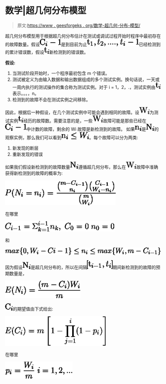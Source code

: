 # 数学|超几何分布模型

> 原文:[https://www . geesforgeks . org/数学-超几何-分布-模型/](https://www.geeksforgeeks.org/mathematics-hypergeometric-distribution-model/)

超几何分布模型用于根据超几何分布估计在测试或调试过程开始时程序中最初存在的故障数量。假设![$C_i-1$](img/e2ff038a2056af73e265500fd9acc0bf.png "Rendered by QuickLaTeX.com")是到目前为止![$t_1, t_2, ...., t_i-1$](img/d1cd7601c85bb7b28f21e2a3a3760707.png "Rendered by QuickLaTeX.com")已经检测到的累计错误数，假设![$N_i](img/b7c80da4df6422e6ad793d6e8f75dc3a.png "Rendered by QuickLaTeX.com")是到时间![$t_i$](img/7643aa4ef38c1b99e98cd082c1d7cfc1.png "Rendered by QuickLaTeX.com")新检测到的错误数。

**假设:**

1.  当测试阶段开始时，一个程序最初包含 m 个错误。
2.  测试被定义为由输入数据和输出数据组成的多个测试实例。换句话说，一天或一周内执行的测试操作的集合称为测试实例。对于 i = 1，2，.，测试实例由![$t_i$](img/7643aa4ef38c1b99e98cd082c1d7cfc1.png "Rendered by QuickLaTeX.com")表示。。。，n。
3.  检测到的故障不会在测试实例之间移除。

因此，根据后一种假设，在几个测试实例中可能会遇到相同的故障。设![$W_i$](img/c6d459aaf5f042c03f05c77f8788352a.png "Rendered by QuickLaTeX.com")为测试实例![$t_i$](img/7643aa4ef38c1b99e98cd082c1d7cfc1.png "Rendered by QuickLaTeX.com")经历的故障数。需要注意的是，一些![$W_i$](img/c6d459aaf5f042c03f05c77f8788352a.png "Rendered by QuickLaTeX.com")故障可能是那些已经在![$C_i-1$](img/e2ff038a2056af73e265500fd9acc0bf.png "Rendered by QuickLaTeX.com")中计数的故障，剩余的 Wi 故障是新检测到的故障。
如果![$n_i$](img/e3321c4402dd22bc70cf7885c127a639.png "Rendered by QuickLaTeX.com")是![$N_i$](img/d250dc6ff5c7bb8a4afc7a89ce1a9249.png "Rendered by QuickLaTeX.com")的观察实例，那么我们可以看到![$n_i \leq W_i$](img/f405736168380f42e9a334037e22a6ad.png "Rendered by QuickLaTeX.com")。每个故障可以分为两类:

1.  新发现的断层
2.  重新发现的错误

如果我们假设新检测到的故障数量![$N_i$](img/d250dc6ff5c7bb8a4afc7a89ce1a9249.png "Rendered by QuickLaTeX.com")遵循超几何分布，那么在![$W_i$](img/c6d459aaf5f042c03f05c77f8788352a.png "Rendered by QuickLaTeX.com")故障中准确获得新检测到的故障的概率为:

![$P(N_i=n_i)=\frac{\binom{m-C_{i-1}}{n_i}\binom{C_{i-1}}{W_i-n_i}}{\binom{m}{W_i}}$](img/44f123c66cd0995f9c51472e98ccbea4.png "Rendered by QuickLaTeX.com")

在哪里

![$C_{i-1}= \Sigma_{k=1}^{i-1}n_k, \; C_0=0\; n_0=0 $](img/b5eb0b9a0b0035b5abd34d8ff5bfdc8d.png "Rendered by QuickLaTeX.com")

和

![$max\{0, W_i-C_{}i-1\}\leq n_i\leq max\{W_i, m-C_{i-1}\}$](img/9cd0370437268410ec342571c0dab28b.png "Rendered by QuickLaTeX.com")

因为假设![$N_i$](img/d250dc6ff5c7bb8a4afc7a89ce1a9249.png "Rendered by QuickLaTeX.com")是超几何分布的，所以在间隔![$[t_{i-1}, t_i]$](img/d2856af15da08543af3eca6bcecc8883.png "Rendered by QuickLaTeX.com")期间新检测到的故障的预期数量是，

![$E(N_i)=\frac{(m-C_i)W_i}{m}$](img/e194cd72c56ea6c18dfacd6ecd975cee.png "Rendered by QuickLaTeX.com")

![$C_i$](img/749baff5973cd96e7c9e5f8b026fcb61.png "Rendered by QuickLaTeX.com")的期望值由下式给出:

![$E(C_i)=m\left [1- \prod_{j=1}^i (1-p_i)  \right ]$](img/3956a759717b631c55f5af4a017c8b69.png "Rendered by QuickLaTeX.com")

在哪里

![$p_i=\frac{W_i}{m}\; i=1, 2, ...$](img/0841a18aaf949928e60f2d811d2a347d.png "Rendered by QuickLaTeX.com")